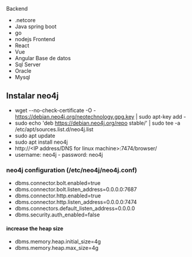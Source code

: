 Backend
* .netcore
* Java spring boot
* go 
* nodejs
Frontend
* React
* Vue
* Angular
Base de datos
* Sql Server
* Oracle
* Mysql
## Instalar neo4j
* wget --no-check-certificate -O - https://debian.neo4j.org/neotechnology.gpg.key | sudo apt-key add -
* sudo echo 'deb https://debian.neo4j.org/repo stable/' | sudo tee -a /etc/apt/sources.list.d/neo4j.list
* sudo apt update
* sudo apt install neo4j
* http://<IP address/DNS for linux machine>:7474/browser/
* username: neo4j - password: neo4j

### neo4j configuration (/etc/neo4j/neo4j.conf)
* dbms.connector.bolt.enabled=true
* dbms.connector.bolt.listen_address=0.0.0.0:7687
* dbms.connector.http.enabled=true
* dbms.connector.http.listen_address=0.0.0.0:7474
* dbms.connectors.default_listen_address=0.0.0.0
* dbms.security.auth_enabled=false
#### increase the heap size 
* dbms.memory.heap.initial_size=4g
* dbms.memory.heap.max_size=4g
